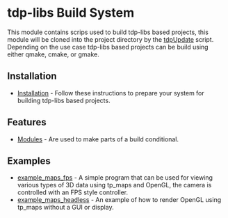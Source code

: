 # tdp-libs Build System

This module contains scrips used to build tdp-libs based projects, this module will be cloned into the project directory by the [tdpUpdate](https://github.com/tdp-libs/tp_tools) script. Depending on the use case tdp-libs based projects can be build using either qmake, cmake, or gmake.

## Installation

* [Installation](https://github.com/tdp-libs/general_machine_installation) - Follow these instructions to prepare your system for building tdp-libs based projects.

## Features
* [Modules](https://github.com/tdp-libs/tp_build/blob/master/documentation/modules.md) - Are used to make parts of a build conditional.

## Examples

* [example_maps_fps](https://github.com/tdp-libs/example_maps_fps) - A simple program that can be used for viewing various types of 3D data using tp_maps and OpenGL, the camera is controlled with an FPS style controller.
* [example_maps_headless](https://github.com/tdp-libs/example_maps_headless) - An example of how to render OpenGL using tp_maps without a GUI or display.
